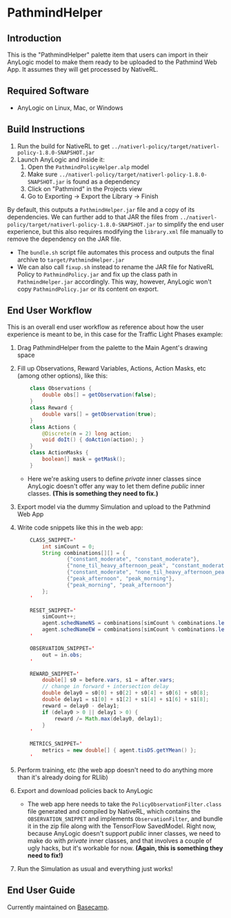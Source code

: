 PathmindHelper
==============

Introduction
------------

This is the "PathmindHelper" palette item that users can import in their AnyLogic model to make them ready to be uploaded to the Pathmind Web App. It assumes they will get processed by NativeRL.


Required Software
-----------------

 * AnyLogic on Linux, Mac, or Windows


Build Instructions
------------------

 1. Run the build for NativeRL to get `../nativerl-policy/target/nativerl-policy-1.8.0-SNAPSHOT.jar`
 2. Launch AnyLogic and inside it:
    1. Open the `PathmindPolicyHelper.alp` model
    2. Make sure `../nativerl-policy/target/nativerl-policy-1.8.0-SNAPSHOT.jar` is found as a dependency
    3. Click on "Pathmind" in the Projects view
    4. Go to Exporting -> Export the Library -> Finish

By default, this outputs a `PathmindHelper.jar` file and a copy of its dependencies. We can further add to that JAR the files from `../nativerl-policy/target/nativerl-policy-1.8.0-SNAPSHOT.jar` to simplify the end user experience, but this also requires modifying the `library.xml` file manually to remove the dependency on the JAR file.
  * The `bundle.sh` script file automates this process and outputs the final archive to `target/PathmindHelper.jar`
  * We can also call `fixup.sh` instead to rename the JAR file for NativeRL Policy to `PathmindPolicy.jar` and fix up the class path in `PathmindHelper.jar` accordingly. This way, however, AnyLogic won't copy `PathmindPolicy.jar` or its content on export.


End User Workflow
-----------------

This is an overall end user workflow as reference about how the user experience is meant to be, in this case for the Traffic Light Phases example:

 1. Drag PathmindHelper from the palette to the Main Agent's drawing space
 2. Fill up Observations, Reward Variables, Actions, Action Masks, etc (among other options), like this:
    ```java
        class Observations {
            double obs[] = getObservation(false);
        }
        class Reward {
            double vars[] = getObservation(true);
        }
        class Actions {
            @Discrete(n = 2) long action;
            void doIt() { doAction(action); }
        }
        class ActionMasks {
            boolean[] mask = getMask();
        }
    ```
    * Here we're asking users to define *private* inner classes since AnyLogic doesn't offer any way to let them define *public* inner classes. **(This is something they need to fix.)**

 3. Export model via the dummy Simulation and upload to the Pathmind Web App
 4. Write code snippets like this in the web app:
    ```java
        CLASS_SNIPPET='
            int simCount = 0;
            String combinations[][] = {
                    {"constant_moderate", "constant_moderate"},
                    {"none_til_heavy_afternoon_peak", "constant_moderate"},
                    {"constant_moderate", "none_til_heavy_afternoon_peak"},
                    {"peak_afternoon", "peak_morning"},
                    {"peak_morning", "peak_afternoon"}
            };
        '

        RESET_SNIPPET='
            simCount++;
            agent.schedNameNS = combinations[simCount % combinations.length][0];
            agent.schedNameEW = combinations[simCount % combinations.length][1];
        '

        OBSERVATION_SNIPPET='
            out = in.obs;
        '

        REWARD_SNIPPET='
            double[] s0 = before.vars, s1 = after.vars;
            // change in forward + intersection delay
            double delay0 = s0[0] + s0[2] + s0[4] + s0[6] + s0[8];
            double delay1 = s1[0] + s1[2] + s1[4] + s1[6] + s1[8];
            reward = delay0 - delay1;
            if (delay0 > 0 || delay1 > 0) {
                reward /= Math.max(delay0, delay1);
            }
        '

        METRICS_SNIPPET='
            metrics = new double[] { agent.tisDS.getYMean() };
        '
    ```

 5. Perform training, etc (the web app doesn't need to do anything more than it's already doing for RLlib)
 6. Export and download policies back to AnyLogic
    * The web app here needs to take the `PolicyObservationFilter.class` file generated and compiled by NativeRL, which contains the `OBSERVATION_SNIPPET` and implements `ObservationFilter`, and bundle it in the zip file along with the TensorFlow SavedModel. Right now, because AnyLogic doesn't support *public* inner classes, we need to make do with *private* inner classes, and that involves a couple of ugly hacks, but it's workable for now. **(Again, this is something they need to fix!)**
 7. Run the Simulation as usual and everything just works!


End User Guide
--------------

Currently maintained on [Basecamp](https://3.basecamp.com/3684163/buckets/11875773/messages/2017431518).
